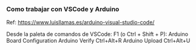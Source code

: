 ### Como trabajar con VSCode y Arduino
Ref: https://www.luisllamas.es/arduino-visual-studio-code/

Desde la paleta de comandos de VSCode: F1 (o Ctrl + Shift + P):
Arduino Board Configuration
Arduino Verify                  Ctrl+Alt+R
Arduino Upload                  Ctrl+Alt+U
